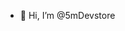 - 👋 Hi, I’m @5mDevstore

<!---
5mDevstore/5mDevstore is a ✨ special ✨ repository because its `README.md` (this file) appears on your GitHub profile.
You can click the Preview link to take a look at your changes.
--->
